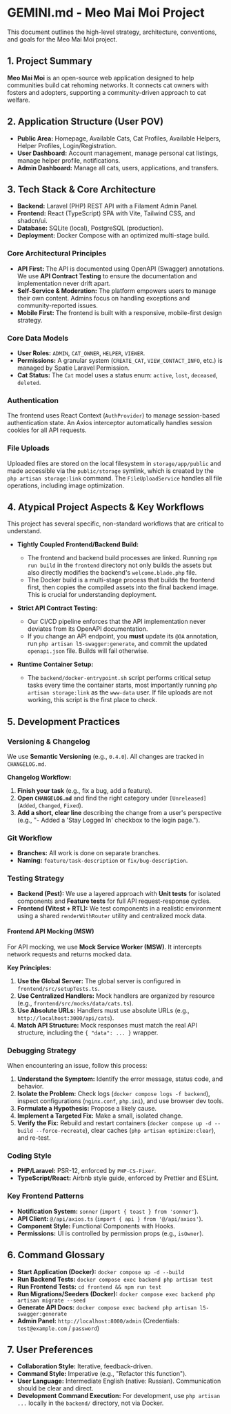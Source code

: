 # GEMINI.md - Meo Mai Moi Project

This document outlines the high-level strategy, architecture, conventions, and goals for the Meo Mai Moi project.

## 1. Project Summary

**Meo Mai Moi** is an open-source web application designed to help communities build cat rehoming networks. It connects cat owners with fosters and adopters, supporting a community-driven approach to cat welfare.

## 2. Application Structure (User POV)

-   **Public Area:** Homepage, Available Cats, Cat Profiles, Available Helpers, Helper Profiles, Login/Registration.
-   **User Dashboard:** Account management, manage personal cat listings, manage helper profile, notifications.
-   **Admin Dashboard:** Manage all cats, users, applications, and transfers.

## 3. Tech Stack & Core Architecture

-   **Backend:** Laravel (PHP) REST API with a Filament Admin Panel.
-   **Frontend:** React (TypeScript) SPA with Vite, Tailwind CSS, and shadcn/ui.
-   **Database:** SQLite (local), PostgreSQL (production).
-   **Deployment:** Docker Compose with an optimized multi-stage build.

### Core Architectural Principles

-   **API First:** The API is documented using OpenAPI (Swagger) annotations. We use **API Contract Testing** to ensure the documentation and implementation never drift apart.
-   **Self-Service & Moderation:** The platform empowers users to manage their own content. Admins focus on handling exceptions and community-reported issues.
-   **Mobile First:** The frontend is built with a responsive, mobile-first design strategy.

### Core Data Models

-   **User Roles:** `ADMIN`, `CAT_OWNER`, `HELPER`, `VIEWER`.
-   **Permissions:** A granular system (`CREATE_CAT`, `VIEW_CONTACT_INFO`, etc.) is managed by Spatie Laravel Permission.
-   **Cat Status:** The `Cat` model uses a status enum: `active`, `lost`, `deceased`, `deleted`.

### Authentication

The frontend uses React Context (`AuthProvider`) to manage session-based authentication state. An Axios interceptor automatically handles session cookies for all API requests.

### File Uploads

Uploaded files are stored on the local filesystem in `storage/app/public` and made accessible via the `public/storage` symlink, which is created by the `php artisan storage:link` command. The `FileUploadService` handles all file operations, including image optimization.

## 4. Atypical Project Aspects & Key Workflows

This project has several specific, non-standard workflows that are critical to understand.

-   **Tightly Coupled Frontend/Backend Build:**
    -   The frontend and backend build processes are linked. Running `npm run build` in the `frontend` directory not only builds the assets but also directly modifies the backend's `welcome.blade.php` file.
    -   The Docker build is a multi-stage process that builds the frontend first, then copies the compiled assets into the final backend image. This is crucial for understanding deployment.

-   **Strict API Contract Testing:**
    -   Our CI/CD pipeline enforces that the API implementation never deviates from its OpenAPI documentation.
    -   If you change an API endpoint, you **must** update its `@OA` annotation, run `php artisan l5-swagger:generate`, and commit the updated `openapi.json` file. Builds will fail otherwise.

-   **Runtime Container Setup:**
    -   The `backend/docker-entrypoint.sh` script performs critical setup tasks every time the container starts, most importantly running `php artisan storage:link` as the `www-data` user. If file uploads are not working, this script is the first place to check.

## 5. Development Practices

### Versioning & Changelog

We use **Semantic Versioning** (e.g., `0.4.0`). All changes are tracked in `CHANGELOG.md`.

**Changelog Workflow:**
1.  **Finish your task** (e.g., fix a bug, add a feature).
2.  **Open `CHANGELOG.md`** and find the right category under `[Unreleased]` (`Added`, `Changed`, `Fixed`).
3.  **Add a short, clear line** describing the change from a user's perspective (e.g., "- Added a 'Stay Logged In' checkbox to the login page.").

### Git Workflow

-   **Branches:** All work is done on separate branches.
-   **Naming:** `feature/task-description` or `fix/bug-description`.

### Testing Strategy

-   **Backend (Pest):** We use a layered approach with **Unit tests** for isolated components and **Feature tests** for full API request-response cycles.
-   **Frontend (Vitest + RTL):** We test components in a realistic environment using a shared `renderWithRouter` utility and centralized mock data.

#### Frontend API Mocking (MSW)

For API mocking, we use **Mock Service Worker (MSW)**. It intercepts network requests and returns mocked data.

**Key Principles:**
1.  **Use the Global Server:** The global server is configured in `frontend/src/setupTests.ts`.
2.  **Use Centralized Handlers:** Mock handlers are organized by resource (e.g., `frontend/src/mocks/data/cats.ts`).
3.  **Use Absolute URLs:** Handlers must use absolute URLs (e.g., `http://localhost:3000/api/cats`).
4.  **Match API Structure:** Mock responses must match the real API structure, including the `{ "data": ... }` wrapper.

### Debugging Strategy

When encountering an issue, follow this process:
1.  **Understand the Symptom:** Identify the error message, status code, and behavior.
2.  **Isolate the Problem:** Check logs (`docker compose logs -f backend`), inspect configurations (`nginx.conf`, `php.ini`), and use browser dev tools.
3.  **Formulate a Hypothesis:** Propose a likely cause.
4.  **Implement a Targeted Fix:** Make a small, isolated change.
5.  **Verify the Fix:** Rebuild and restart containers (`docker compose up -d --build --force-recreate`), clear caches (`php artisan optimize:clear`), and re-test.

### Coding Style

-   **PHP/Laravel:** PSR-12, enforced by `PHP-CS-Fixer`.
-   **TypeScript/React:** Airbnb style guide, enforced by Prettier and ESLint.

### Key Frontend Patterns

-   **Notification System:** `sonner` (`import { toast } from 'sonner'`).
-   **API Client:** `@/api/axios.ts` (`import { api } from '@/api/axios'`).
-   **Component Style:** Functional Components with Hooks.
-   **Permissions:** UI is controlled by permission props (e.g., `isOwner`).

## 6. Command Glossary

-   **Start Application (Docker):** `docker compose up -d --build`
-   **Run Backend Tests:** `docker compose exec backend php artisan test`
-   **Run Frontend Tests:** `cd frontend && npm run test`
-   **Run Migrations/Seeders (Docker):** `docker compose exec backend php artisan migrate --seed`
-   **Generate API Docs:** `docker compose exec backend php artisan l5-swagger:generate`
-   **Admin Panel:** `http://localhost:8000/admin` (Credentials: `test@example.com` / `password`)

## 7. User Preferences

-   **Collaboration Style:** Iterative, feedback-driven.
-   **Command Style:** Imperative (e.g., "Refactor this function").
-   **User Language:** Intermediate English (native: Russian). Communication should be clear and direct.
-   **Development Command Execution:** For development, use `php artisan ...` locally in the `backend/` directory, not via Docker.
